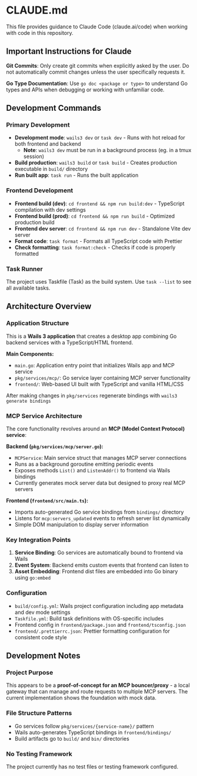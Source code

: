 # CLAUDE.md

This file provides guidance to Claude Code (claude.ai/code) when working with code in this repository.

## Important Instructions for Claude

**Git Commits**: Only create git commits when explicitly asked by the user. Do not automatically commit changes unless the user specifically requests it.

**Go Type Documentation**: Use `go doc <package or type>` to understand Go types and APIs when debugging or working with unfamiliar code.

## Development Commands

### Primary Development
- **Development mode**: `wails3 dev` or `task dev` - Runs with hot reload for both frontend and backend
  - **Note**: `wails3 dev` must be run in a background process (eg. in a tmux session)
- **Build production**: `wails3 build` or `task build` - Creates production executable in `build/` directory
- **Run built app**: `task run` - Runs the built application

### Frontend Development
- **Frontend build (dev)**: `cd frontend && npm run build:dev` - TypeScript compilation with dev settings
- **Frontend build (prod)**: `cd frontend && npm run build` - Optimized production build
- **Frontend dev server**: `cd frontend && npm run dev` - Standalone Vite dev server
- **Format code**: `task format` - Formats all TypeScript code with Prettier
- **Check formatting**: `task format:check` - Checks if code is properly formatted

### Task Runner
The project uses Taskfile (Task) as the build system. Use `task --list` to see all available tasks.

## Architecture Overview

### Application Structure
This is a **Wails 3 application** that creates a desktop app combining Go backend services with a TypeScript/HTML frontend.

**Main Components:**
- `main.go`: Application entry point that initializes Wails app and MCP service
- `pkg/services/mcp/`: Go service layer containing MCP server functionality
- `frontend/`: Web-based UI built with TypeScript and vanilla HTML/CSS

After making changes in `pkg/services` regenerate bindings with `wails3 generate bindings`

### MCP Service Architecture
The core functionality revolves around an **MCP (Model Context Protocol) service**:

**Backend (`pkg/services/mcp/server.go`):**
- `MCPService`: Main service struct that manages MCP server connections
- Runs as a background goroutine emitting periodic events
- Exposes methods `List()` and `ListenAddr()` to frontend via Wails bindings
- Currently generates mock server data but designed to proxy real MCP servers

**Frontend (`frontend/src/main.ts`):**
- Imports auto-generated Go service bindings from `bindings/` directory
- Listens for `mcp:servers_updated` events to refresh server list dynamically
- Simple DOM manipulation to display server information

### Key Integration Points
1. **Service Binding**: Go services are automatically bound to frontend via Wails
2. **Event System**: Backend emits custom events that frontend can listen to
3. **Asset Embedding**: Frontend dist files are embedded into Go binary using `go:embed`

### Configuration
- `build/config.yml`: Wails project configuration including app metadata and dev mode settings
- `Taskfile.yml`: Build task definitions with OS-specific includes
- Frontend config in `frontend/package.json` and `frontend/tsconfig.json`
- `frontend/.prettierrc.json`: Prettier formatting configuration for consistent code style

## Development Notes

### Project Purpose
This appears to be a **proof-of-concept for an MCP bouncer/proxy** - a local gateway that can manage and route requests to multiple MCP servers. The current implementation shows the foundation with mock data.

### File Structure Patterns
- Go services follow `pkg/services/{service-name}/` pattern
- Wails auto-generates TypeScript bindings in `frontend/bindings/`
- Build artifacts go to `build/` and `bin/` directories

### No Testing Framework
The project currently has no test files or testing framework configured.
